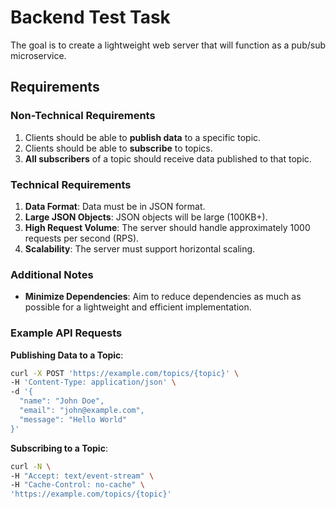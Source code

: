 # Backend Test Task

The goal is to create a lightweight web server that will function as a pub/sub microservice.

## Requirements

### Non-Technical Requirements
1. Clients should be able to **publish data** to a specific topic.
2. Clients should be able to **subscribe** to topics.
3. **All subscribers** of a topic should receive data published to that topic.

### Technical Requirements
1. **Data Format**: Data must be in JSON format.
2. **Large JSON Objects**: JSON objects will be large (100KB+).
3. **High Request Volume**: The server should handle approximately 1000 requests per second (RPS).
4. **Scalability**: The server must support horizontal scaling.

### Additional Notes
- **Minimize Dependencies**: Aim to reduce dependencies as much as possible for a lightweight and efficient implementation.

### Example API Requests

**Publishing Data to a Topic**:
```bash
curl -X POST 'https://example.com/topics/{topic}' \
-H 'Content-Type: application/json' \
-d '{
  "name": "John Doe",
  "email": "john@example.com",
  "message": "Hello World"
}'

```

**Subscribing to a Topic**:
```bash
curl -N \
-H "Accept: text/event-stream" \
-H "Cache-Control: no-cache" \
'https://example.com/topics/{topic}'
```
